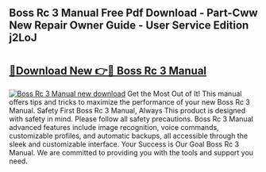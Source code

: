 ## Boss Rc 3 Manual Free Pdf Download - Part-Cww New Repair Owner Guide - User Service Edition j2LoJ

# <h2><a href="http://bc3975.oget.top/?id=Boss+Rc+3+Manual">🔗Download New 👉🔴 Boss Rc 3 Manual</a></h2>

[![Boss Rc 3 Manual new download](https://i.imgur.com/5g1atiW.png)](http://bc3975.oget.top/?id=Boss+Rc+3+Manual)
Get the Most Out of It! This manual offers tips and tricks to maximize the performance of your new Boss Rc 3 Manual. Safety First Boss Rc 3 Manual, Always This product is designed with safety in mind. Please follow all safety precautions. Boss Rc 3 Manual advanced features include image recognition, voice commands, customizable profiles, and automatic backups, all accessible through the sleek and customizable interface. Your Success is Our Goal Boss Rc 3 Manual. We are committed to providing you with the tools and support you need.
